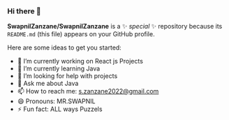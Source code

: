 ### Hi there 👋
**SwapnilZanzane/SwapnilZanzane** is a ✨ _special_ ✨ repository because its `README.md` (this file) appears on your GitHub profile.

Here are some ideas to get you started:

- 🔭 I’m currently working on React js Projects
- 🌱 I’m currently learning Java
- 🤔 I’m looking for help with projects
- 💬 Ask me about Java 
- 📫 How to reach me: s.zanzane2022@gmail.com
- 😄 Pronouns: MR.SWAPNIL
- ⚡ Fun fact: ALL ways Puzzels

